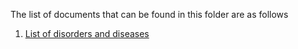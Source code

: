 The list of documents that can be found in this folder are as follows
1. [List of disorders and diseases](https://github.com/moa-et/Ethiopia-Livestock-data-standard/blob/main/docs/DisordersDiseases.md)
